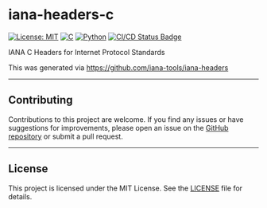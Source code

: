 # iana-headers-c

[![License: MIT](https://img.shields.io/badge/License-MIT-yellow.svg)](https://opensource.org/licenses/MIT)
[![C](https://img.shields.io/badge/Language-C-blue.svg)](https://en.wikipedia.org/wiki/C_(programming_language))
[![Python](https://img.shields.io/badge/Python-3776AB?logo=python&logoColor=fff)](https://en.wikipedia.org/wiki/Python_(programming_language))
[![CI/CD Status Badge](https://github.com/iana-tools/iana-headers/actions/workflows/python-test.yml/badge.svg)](https://github.com/iana-tools/iana-headers/actions)

IANA C Headers for Internet Protocol Standards

This was generated via https://github.com/iana-tools/iana-headers


---

## Contributing

Contributions to this project are welcome. If you find any issues or have suggestions for improvements, please open an issue on the [GitHub repository](https://github.com/iana-tools/iana-headers/issues) or submit a pull request.


---

## License

This project is licensed under the MIT License. See the [LICENSE](LICENSE) file for details.

